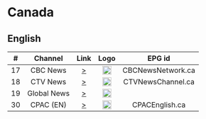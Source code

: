 <h1>Canada</h1>

<h2>English</h2>

| #   | Channel         | Link  | Logo | EPG id |
|:---:|:---------------:|:-----:|:----:|:------:|
| 17  | CBC News        | [>](https://cbcnewshd-f.akamaihd.net/i/cbcnews_1@8981/index_2500_av-p.m3u8) | <img height="20" src="https://i.imgur.com/1EqQGKS.png"/> | CBCNewsNetwork.ca |
| 18  | CTV News        | [>](https://pe-fa-lp02a.9c9media.com/live/News1Digi/p/hls/00000201/38ef78f479b07aa0/index/0c6a10a2/live/stream/h264/v1/3500000/manifest.m3u8) | <img height="20" src="https://i.imgur.com/T3oBeiX.png"/> | CTVNewsChannel.ca |
| 19  | Global News     | [>](https://i.mjh.nz/PlutoTV/62cbef9ebb857100072fc187-alt.m3u8) | <img height="20" src="https://i.imgur.com/IpfmG93.png"/> |
| 30  | CPAC (EN)       | [>](https://d7z3qjdsxbwoq.cloudfront.net/groupa/live/f9809cea-1e07-47cd-a94d-2ddd3e1351db/live.isml/.m3u8) | <img height="20" src="https://i.imgur.com/AbdFD0S.png"/> | CPACEnglish.ca |
